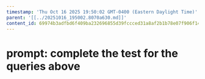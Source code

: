 ```yaml
---
timestamp: 'Thu Oct 16 2025 19:50:02 GMT-0400 (Eastern Daylight Time)'
parent: '[[../20251016_195002.8070a630.md]]'
content_id: 69974b3adfbd6f409ba232696855d39fccced31a8af2b1b78e07f906f1414cfc
---
```


# prompt: complete the test for the queries above

